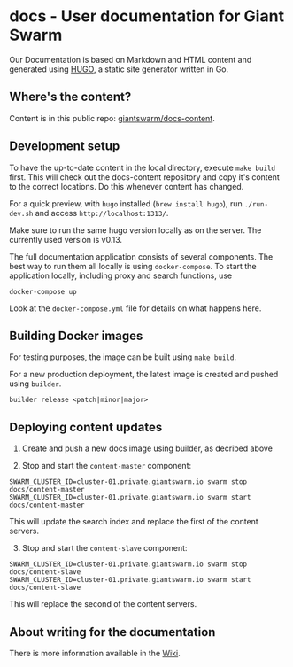 # docs - User documentation for Giant Swarm

Our Documentation is based on Markdown and HTML content and generated using [HUGO](http://gohugo.io/), a static site generator written in Go.

## Where's the content?

Content is in this public repo: [giantswarm/docs-content](https://github.com/giantswarm/docs-content).

## Development setup

To have the up-to-date content in the local directory, execute `make build` first. This will check out the docs-content repository and copy it's content to the correct locations. Do this whenever content has changed.

For a quick preview, with `hugo` installed (`brew install hugo`), run `./run-dev.sh` and access `http://localhost:1313/`.

Make sure to run the same hugo version locally as on the server. The currently used version is v0.13.

The full documentation application consists of several components. The best way to run them all locally is using `docker-compose`. To start the application locally, including proxy and search functions, use

```
docker-compose up
```

Look at the `docker-compose.yml` file for details on what happens here.

## Building Docker images

For testing purposes, the image can be built using `make build`.

For a new production deployment, the latest image is created and pushed using `builder`.

```
builder release <patch|minor|major>
```

## Deploying content updates

1. Create and push a new docs image using builder, as decribed above

2. Stop and start the `content-master` component:

```
SWARM_CLUSTER_ID=cluster-01.private.giantswarm.io swarm stop docs/content-master
SWARM_CLUSTER_ID=cluster-01.private.giantswarm.io swarm start docs/content-master
```

This will update the search index and replace the first of the content servers.

3. Stop and start the `content-slave` component:

```
SWARM_CLUSTER_ID=cluster-01.private.giantswarm.io swarm stop docs/content-slave
SWARM_CLUSTER_ID=cluster-01.private.giantswarm.io swarm start docs/content-slave
```

This will replace the second of the content servers.

## About writing for the documentation

There is more information available in the [Wiki](https://git.giantswarm.io/giantswarm/docs/wikis/home).
